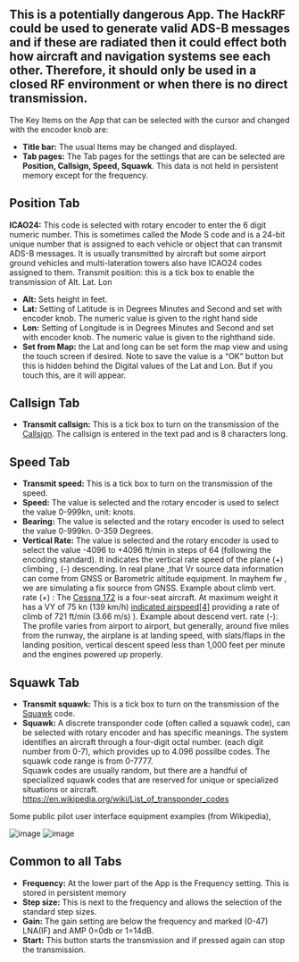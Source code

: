 ## **This is a potentially dangerous App. The HackRF could be used to generate valid ADS-B messages and if these are radiated then it could effect both how aircraft and navigation systems see each other. Therefore, it should only be used in a closed RF environment or when there is no direct transmission.**

The Key Items on the App that can be selected with the cursor and changed with the encoder knob are:

* **Title bar:** The usual Items may be changed and displayed.
* **Tab pages:** The Tab pages for the settings that are can be selected are **Position, Callsign, Speed, Squawk**. This data is not held in persistent memory except for the frequency.

## Position Tab
**ICAO24:**  This code is selected with rotary encoder to enter the 6 digit numeric  number. This is sometimes called the Mode S code and is a 24-bit unique number that is assigned to each vehicle or object that can transmit ADS-B messages. It is usually transmitted by aircraft but some airport ground vehicles and multi-lateration towers also have ICAO24 codes assigned to them.
Transmit position: this is a tick box to enable the transmission of Alt. Lat. Lon
* **Alt:** Sets height in feet.
* **Lat:**  Setting of Latitude is in Degrees Minutes and Second and set with encoder knob. The numeric value is given to the right hand side 
* **Lon:** Setting of Longitude is in Degrees Minutes and Second and set with encoder knob. The numeric value is given to the righthand side.
* **Set from Map:** the Lat and long can be set form the map view and using the touch screen if desired. Note to save the value is a “OK” button but this is hidden behind the Digital values of the Lat and Lon. But if you touch this, are it will appear.

## Callsign Tab
* **Transmit callsign:** This is a tick box to turn on the transmission of the [Callsign](https://en.wikipedia.org/wiki/Aviation_call_signs). The callsign is entered in the text pad and is 8 characters long. 

## Speed Tab
* **Transmit speed:** This is a tick box to turn on the transmission of the speed. 
* **Speed:** The value is selected and the rotary encoder is used to select the value 0-999kn, unit: knots.
* **Bearing:** The value is selected and the rotary encoder is used to select the value 0-999kn. 0-359 Degrees.
* **Vertical Rate:** The value is selected and the rotary encoder is used to select the value -4096 to +4096 ft/min in steps of 64 (following the encoding standard). It indicates the vertical rate speed of the plane (+) climbing , (-) descending. In real plane ,that Vr source data information can come from GNSS or Barometric altitude equipment. In mayhem fw , we are simulating a fix source from GNSS. Example about climb vert. rate (+) : The [Cessna 172](https://en.wikipedia.org/wiki/Cessna_172) is a four-seat aircraft. At maximum weight it has a VY of 75 kn (139 km/h) [indicated airspeed](https://en.wikipedia.org/wiki/Indicated_airspeed)[[4]](https://en.wikipedia.org/wiki/Rate_of_climb#cite_note-4) providing a rate of climb of 721 ft/min (3.66 m/s) ). Example about descend vert. rate (-): The profile varies from airport to airport, but generally, around five miles from the runway, the airplane is at landing speed, with slats/flaps in the landing position, vertical descent speed less than 1,000 feet per minute and the engines powered up properly.

## Squawk Tab 
* **Transmit squawk:** This is a tick box to turn on the transmission of the [Squawk](https://en.wikipedia.org/wiki/List_of_transponder_codes) code. 
* **Squawk:** A discrete transponder code (often called a squawk code), can be selected with rotary encoder and has specific meanings. The system identifies an aircraft through a four-digit octal number. (each digit number from 0-7), which provides up to 4.096 possilbe codes.  The squawk code range is from 0-7777.  
Squawk codes are usually random, but there are a handful of specialized squawk codes that are reserved for unique or specialized situations or aircraft.  https://en.wikipedia.org/wiki/List_of_transponder_codes

Some public  pilot user interface equipment examples (from Wikipedia),

 
![image](https://user-images.githubusercontent.com/86470699/210870176-ab71e12e-90ce-42a2-a90d-762e878aa835.png)
![image](https://user-images.githubusercontent.com/86470699/210870689-397eed6d-dba5-4664-bbd6-ca0afbba5e92.png)



## Common to all Tabs 
* **Frequency:** At the lower part of the App is the Frequency setting. This is stored in persistent memory 
* **Step size:** This is next to the frequency and allows the selection of the standard step sizes.
* **Gain:** The gain setting are below the frequency and marked (0-47) LNA(IF) and AMP 0=0db or 1=14dB.
* **Start:** This button starts the transmission and if pressed again can stop the transmission.

